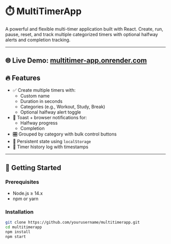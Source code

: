 # ⏱️ MultiTimerApp

A powerful and flexible multi-timer application built with React. Create, run, pause, reset, and track multiple categorized timers with optional halfway alerts and completion tracking.

---
🌐 Live Demo: [multitimer-app.onrender.com](https://multitimer-app.onrender.com)
---

## 🔥 Features

- ✅ Create multiple timers with:
  - Custom name
  - Duration in seconds
  - Categories (e.g., Workout, Study, Break)
  - Optional halfway alert toggle
- 🔔 Toast + browser notifications for:
  - Halfway progress
  - Completion
- 🎛 Grouped by category with bulk control buttons
- 🧠 Persistent state using `localStorage`
- 📜 Timer history log with timestamps

---

## 🚀 Getting Started

### Prerequisites

- Node.js ≥ 14.x
- npm or yarn

### Installation

```bash
git clone https://github.com/yourusername/multitimerapp.git
cd multitimerapp
npm install
npm start
